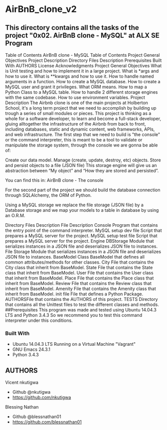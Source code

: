# AirBnB_clone_v2
## This directory contains all the tasks of the project "0x02. AirBnB clone - MySQL" at ALX SE Program


Table of Contents
AirBnB clone - MySQL
Table of Contents
Project General Objectives
Project Description
Directory Files Description
Prerequisites
Built With
AUTHORS
License
Acknowledgments
Project General Objectives
What is Unit testing and how to implement it in a large project.
What is *args and how to use it.
What is **kwargs and how to use it.
How to handle named arguments in a function.
How to create a MySQL database.
How to create a MySQL user and grant it privileges.
What ORM means.
How to map a Python Class to a MySQL table.
How to handle 2 different storage engines with the same codebase.
How to use environment variables.
Project Description
The Airbnb clone is one of the main projects at Holberton School, it's a long term project that we need to accomplish by building up trough a series of small modules or pieces. This project is thinking as a whole for a software developer, to learn and become a full-stack developer, gluing alltogether the infrastructure of the Airbnb from back to front, including databases, static and dynamic content, web frameworks, APIs, and web infrastructure. The first step that we need to build is "the console" or the command interpreter, this is meant to be a tool to validate or manipulate the storage system, through the console we are gonna be able of:

Create our data model.
Manage (create, update, destroy, etc) objects.
Store and persist objects to a file (JSON file)
This storage engine will give us an abstraction between “My object” and “How they are stored and persisted”.

You can find this in: AirBnB clone - The console

For the second part of the project we should build the database connection through SQLAlchemy, the ORM of Python.

Using a MySQL storage we replace the file storage (JSON file) by a Database storage and we map your models to a table in database by using an O.R.M.

Directory Files Description
File	Description
Console	Program that contains the entry point of the command interpreter.
MySQL setup dev file	Script that prepares a MySQL server for the project.
MySQL setup test file	Script that prepares a MySQL server for the project.
Engine DBStorage	Module that serializes instances in a JSON file and deserializes JSON file to instances.
File Storage	Module that serializes instances in a JSON file and deserializes JSON file to instances.
BaseModel	Class BaseModel that defines all common attributes/methods for other classes.
City	File that contains the City class that inherit from BaseModel.
State	File that contains the State class that inherit from BaseModel.
User	File that contains the User class that inherit from BaseModel.
Place	File that contains the Place class that inherit from BaseModel.
Review	File that contains the Review class that inherit from BaseModel.
Amenity	File that contains the Amenity class that inherit from BaseModel.
init file	File that defines a Python Package.
AUTHORSFile that contains the AUTHORS of this project.
TESTS	Directory that contains all the Unittest files to test the different classes and methods.
##Prerequisites
This program was made and tested using Ubuntu 14.04.3 LTS and Python 3.4.3 So we recommend you to test this command interpreter under this conditions.

### Built With
- Ubuntu 14.04.3 LTS Running on a Virtual Machine "Vagrant"
- GNU Emacs 24.3.1
- Python 3.4.3
## AUTHORS
Vicent nkutigwa
- Github @nkutigwa
- https://github.com/nkutigwa


Blessing Nathan
- Github @blessnathan01
- https://github.com/blessnathan01


